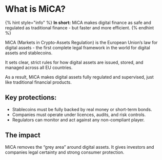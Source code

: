 # What is MiCA?

{% hint style="info" %}
**In short:** MiCA makes digital finance as safe and regulated as traditional finance - but faster and more efficient.
{% endhint %}

MiCA (Markets in Crypto-Assets Regulation) is the European Union’s law for digital assets - the first complete legal framework in the world for digital assets and stablecoins.&#x20;

It sets clear, strict rules for how digital assets are issued, stored, and managed across all EU countries.

As a result, MiCA makes digital assets fully regulated and supervised, just like traditional financial products.&#x20;

## Key protections:

* Stablecoins must be fully backed by real money or short-term bonds.
* Companies must operate under licences, audits, and risk controls.
* Regulators can monitor and act against any non-compliant player.&#x20;

## The impact

MiCA removes the “grey area” around digital assets. It gives investors and companies legal certainty and strong consumer protection.

